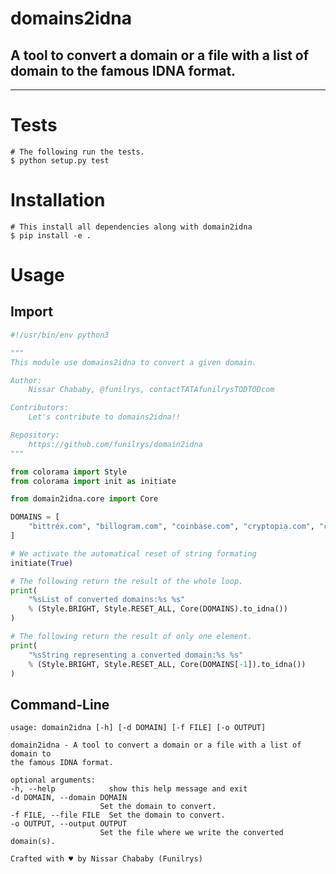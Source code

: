 # domains2idna

## A tool to convert a domain or a file with a list of domain to the famous IDNA format.


* * *

# Tests

```shell
# The following run the tests.
$ python setup.py test
```

# Installation

```shell
# This install all dependencies along with domain2idna
$ pip install -e .
```

# Usage

## Import

```python
#!/usr/bin/env python3

"""
This module use domains2idna to convert a given domain.

Author:
    Nissar Chababy, @funilrys, contactTATAfunilrysTODTODcom

Contributors:
    Let's contribute to domains2idna!!

Repository:
    https://github.com/funilrys/domain2idna
"""

from colorama import Style
from colorama import init as initiate

from domain2idna.core import Core

DOMAINS = [
    "bittréẋ.com", "bịllogram.com", "coinbȧse.com", "cryptopiạ.com", "cṙyptopia.com"
]

# We activate the automatical reset of string formating
initiate(True)

# The following return the result of the whole loop.
print(
    "%sList of converted domains:%s %s"
    % (Style.BRIGHT, Style.RESET_ALL, Core(DOMAINS).to_idna())
)

# The following return the result of only one element.
print(
    "%sString representing a converted domain:%s %s"
    % (Style.BRIGHT, Style.RESET_ALL, Core(DOMAINS[-1]).to_idna())
)
```

## Command-Line

    usage: domain2idna [-h] [-d DOMAIN] [-f FILE] [-o OUTPUT]

    domain2idna - A tool to convert a domain or a file with a list of domain to
    the famous IDNA format.

    optional arguments:
    -h, --help            show this help message and exit
    -d DOMAIN, --domain DOMAIN
                        Set the domain to convert.
    -f FILE, --file FILE  Set the domain to convert.
    -o OUTPUT, --output OUTPUT
                        Set the file where we write the converted domain(s).

    Crafted with ♥ by Nissar Chababy (Funilrys)
